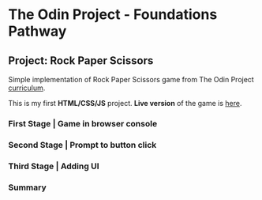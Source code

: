 # The Odin Project - Foundations Pathway
## Project: Rock Paper Scissors
Simple implementation of Rock Paper Scissors game from The Odin Project [curriculum](https://www.theodinproject.com/lessons/foundations-rock-paper-scissors).

This is my first **HTML/CSS/JS** project. **Live version** of the game is [here](https://www.kylieyin.github.io/rock-paper-scissors).

### First Stage | Game in browser console


### Second Stage | Prompt to button click


### Third Stage | Adding UI 



### Summary